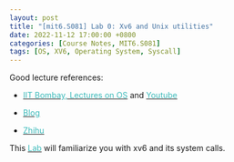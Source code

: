 ```yaml
---
layout: post
title: "[mit6.S081] Lab 0: Xv6 and Unix utilities"
date: 2022-11-12 17:00:00 +0800
categories: [Course Notes, MIT6.S081]
tags: [OS, XV6, Operating System, Syscall]
---
```


Good lecture references:
- [<span style="color:#3ababa">IIT Bombay, Lectures on OS</span>](https://www.cse.iitb.ac.in/~mythili/os/) and [<span style="color:#3ababa">Youtube</span>](https://www.youtube.com/watch?v=aCJ3YgoolHQ&list=PLDW872573QAb4bj0URobvQTD41IV6gRkx)

- [<span style="color:#3ababa">Blog</span>](https://blog.miigon.net/categories/mit6-s081/)

- [<span style="color:#3ababa">Zhihu</span>](https://www.zhihu.com/column/c_1502374640542023680)

This [<span style="color:#3ababa">Lab</span>](https://pdos.csail.mit.edu/6.S081/2020/labs/util.html) will familiarize you with xv6 and its system calls. 

